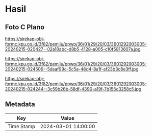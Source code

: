 # Hasil

## Foto C Plano

https://sirekap-obj-formc.kpu.go.id/3f82/pemilu/ppwp/36/01/29/20/03/3601292003005-20240215-020427--02a10abc-d8b5-4128-a005-c10f5813607a.jpg

https://sirekap-obj-formc.kpu.go.id/3f82/pemilu/ppwp/36/01/29/20/03/3601292003005-20240215-024509--5daaf99c-5c5a-48d4-8a1f-af23b3c8e3ff.jpg

https://sirekap-obj-formc.kpu.go.id/3f82/pemilu/ppwp/36/01/29/20/03/3601292003005-20240215-024244--3c59b26b-58df-4390-a19f-7b155c3258c5.jpg


## Metadata

| Key        | Value               |
| ---------- | ------------------- |
| Time Stamp | 2024-03-01 14:00:00 |



